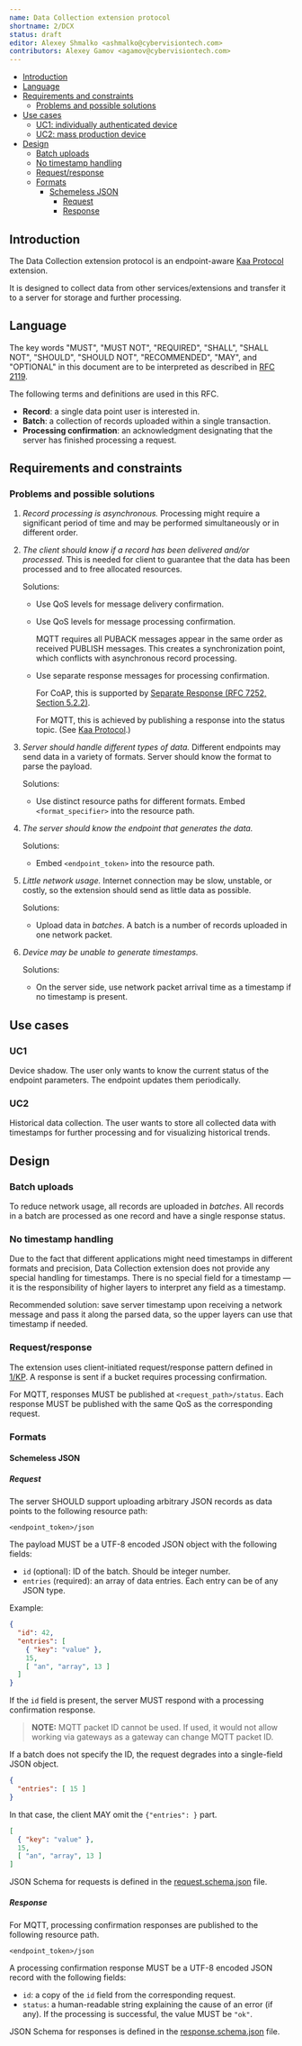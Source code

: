```yaml
---
name: Data Collection extension protocol
shortname: 2/DCX
status: draft
editor: Alexey Shmalko <ashmalko@cybervisiontech.com>
contributors: Alexey Gamov <agamov@cybervisiontech.com>
---
```


- [Introduction](#introduction)
- [Language](#language)
- [Requirements and constraints](#requirements-and-constraints)
  - [Problems and possible solutions](#problems-and-possible-solutions)
- [Use cases](#use-cases)
  - [UC1: individually authenticated device](#uc1-individually-authenticated-device)
  - [UC2: mass production device](#uc2-mass-production-device)
- [Design](#Design)
  - [Batch uploads](#batch-uploads)
  - [No timestamp handling](#no-timestamp-handling)
  - [Request/response](#request-response)
  - [Formats](#formats)
    - [Schemeless JSON](#schemeless-json)
      - [Request](#request)
      - [Response](#response)

## Introduction
The Data Collection extension protocol is an endpoint-aware [Kaa Protocol](/0001-kaa-protocol/README.md) extension.

It is designed to collect data from other services/extensions and transfer it to a server for storage and further processing.

## Language
The key words "MUST", "MUST NOT", "REQUIRED", "SHALL", "SHALL NOT", "SHOULD", "SHOULD NOT", "RECOMMENDED", "MAY", and "OPTIONAL" in this document are to be interpreted as described in [RFC 2119](https://tools.ietf.org/html/rfc2119).

The following terms and definitions are used in this RFC.

- **Record**: a single data point user is interested in.
- **Batch**: a collection of records uploaded within a single transaction.
- **Processing confirmation**: an acknowledgment designating that the server has finished processing a request.

## Requirements and constraints
### Problems and possible solutions

1. *Record processing is asynchronous.*
Processing might require a significant period of time and may be performed simultaneously or in different order.

2. *The client should know if a record has been delivered and/or processed.*
This is needed for client to guarantee that the data has been processed and to free allocated resources.

   Solutions:
   - Use QoS levels for message delivery confirmation.
   - Use QoS levels for message processing confirmation.

     MQTT requires all PUBACK messages appear in the same order as received PUBLISH messages.
     This creates a synchronization point, which conflicts with asynchronous record processing.
   - Use separate response messages for processing confirmation.

     For CoAP, this is supported by [Separate Response (RFC 7252, Section 5.2.2)](https://tools.ietf.org/html/rfc7252#section-5.2.2).

     For MQTT, this is achieved by publishing a response into the status topic. (See [Kaa Protocol](/0001-kaa-protocol/README.md).)

3. *Server should handle different types of data.*
Different endpoints may send data in a variety of formats.
Server should know the format to parse the payload.

   Solutions:
   - Use distinct resource paths for different formats. Embed `<format_specifier>` into the resource path.

4. *The server should know the endpoint that generates the data.*

   Solutions:
   - Embed `<endpoint_token>` into the resource path.

5. *Little network usage.*
Internet connection may be slow, unstable, or costly, so the extension should send as little data as possible.

   Solutions:
   - Upload data in *batches*.
   A batch is a number of records uploaded in one network packet.

6. *Device may be unable to generate timestamps.*

   Solutions:
   - On the server side, use network packet arrival time as a timestamp if no timestamp is present.

## Use cases

### UC1
Device shadow.
The user only wants to know the current status of the endpoint parameters.
The endpoint updates them periodically.

### UC2
Historical data collection.
The user wants to store all collected data with timestamps for further processing and for visualizing historical trends.

## Design

### Batch uploads
To reduce network usage, all records are uploaded in *batches*.
All records in a batch are processed as one record and have a single response status.

### No timestamp handling
Due to the fact that different applications might need timestamps in different formats and precision, Data Collection extension does not provide any special handling for timestamps.
There is no special field for a timestamp — it is the responsibility of higher layers to interpret any field as a timestamp.

Recommended solution: save server timestamp upon receiving a network message and pass it along the parsed data, so the upper layers can use that timestamp if needed.

### Request/response
The extension uses client-initiated request/response pattern defined in [1/KP](/0001-kaa-protocol).
A response is sent if a bucket requires processing confirmation.

For MQTT, responses MUST be published at `<request_path>/status`.
Each response MUST be published with the same QoS as the corresponding request.

### Formats
#### Schemeless JSON
##### Request
The server SHOULD support uploading arbitrary JSON records as data points to the following resource path:
```
<endpoint_token>/json
```

The payload MUST be a UTF-8 encoded JSON object with the following fields:
- `id` (optional): ID of the batch.
Should be integer number.
- `entries` (required): an array of data entries.
Each entry can be of any JSON type.

Example:
```json
{
  "id": 42,
  "entries": [
    { "key": "value" },
    15,
    [ "an", "array", 13 ]
  ]
}
```

If the `id` field is present, the server MUST respond with a processing confirmation response.

>**NOTE:** MQTT packet ID cannot be used.
>If used, it would not allow working via gateways as a gateway can change MQTT packet ID.

If a batch does not specify the ID, the request degrades into a single-field JSON object.
```json
{
  "entries": [ 15 ]
}
```

In that case, the client MAY omit the `{"entries": }` part.
```json
[
  { "key": "value" },
  15,
  [ "an", "array", 13 ]
]
```

JSON Schema for requests is defined in the [request.schema.json](./request.schema.json) file.

##### Response

For MQTT, processing confirmation responses are published to the following resource path.
```
<endpoint_token>/json
```

A processing confirmation response MUST be a UTF-8 encoded JSON record with the following fields:
- `id`: a copy of the `id` field from the corresponding request.
- `status`: a human-readable string explaining the cause of an error (if any).
If the processing is successful, the value MUST be `"ok"`.

JSON Schema for responses is defined in the [response.schema.json](./response.schema.json) file.